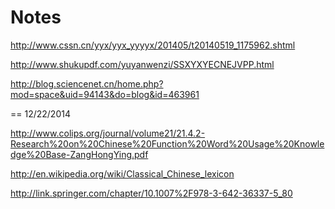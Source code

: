 Notes
=====

http://www.cssn.cn/yyx/yyx_yyyyx/201405/t20140519_1175962.shtml

http://www.shukupdf.com/yuyanwenzi/SSXYXYECNEJVPP.html

http://blog.sciencenet.cn/home.php?mod=space&uid=94143&do=blog&id=463961


==
12/22/2014

http://www.colips.org/journal/volume21/21.4.2-Research%20on%20Chinese%20Function%20Word%20Usage%20Knowledge%20Base-ZangHongYing.pdf

http://en.wikipedia.org/wiki/Classical_Chinese_lexicon


http://link.springer.com/chapter/10.1007%2F978-3-642-36337-5_80
